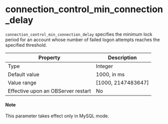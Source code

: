 connection_control_min_connection_delay
============================================================

`connection_control_min_connection_delay` specifies the minimum lock period for an account whose number of failed logon attempts reaches the specified threshold.


| Property | Description |
|------------------|---------------------|
| Type | Integer |
| Default value | 1000, in ms |
| Value range | \[1000, 2147483647\] |
| Effective upon an OBServer restart | No |

<main id="notice" type='explain'>
    <h4>Note</h4>
    <p>This parameter takes effect only in MySQL mode. </p>
  </main>
